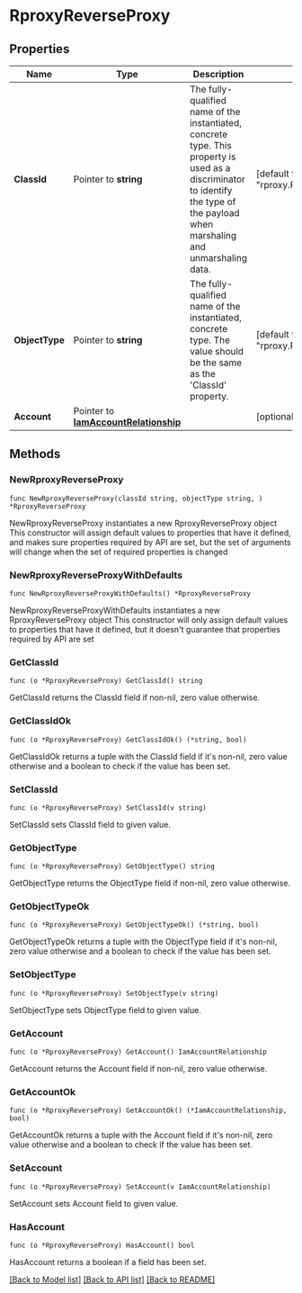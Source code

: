 # RproxyReverseProxy

## Properties

Name | Type | Description | Notes
------------ | ------------- | ------------- | -------------
**ClassId** | Pointer to **string** | The fully-qualified name of the instantiated, concrete type. This property is used as a discriminator to identify the type of the payload when marshaling and unmarshaling data. | [default to "rproxy.ReverseProxy"]
**ObjectType** | Pointer to **string** | The fully-qualified name of the instantiated, concrete type. The value should be the same as the &#39;ClassId&#39; property. | [default to "rproxy.ReverseProxy"]
**Account** | Pointer to [**IamAccountRelationship**](IamAccountRelationship.md) |  | [optional] 

## Methods

### NewRproxyReverseProxy

`func NewRproxyReverseProxy(classId string, objectType string, ) *RproxyReverseProxy`

NewRproxyReverseProxy instantiates a new RproxyReverseProxy object
This constructor will assign default values to properties that have it defined,
and makes sure properties required by API are set, but the set of arguments
will change when the set of required properties is changed

### NewRproxyReverseProxyWithDefaults

`func NewRproxyReverseProxyWithDefaults() *RproxyReverseProxy`

NewRproxyReverseProxyWithDefaults instantiates a new RproxyReverseProxy object
This constructor will only assign default values to properties that have it defined,
but it doesn't guarantee that properties required by API are set

### GetClassId

`func (o *RproxyReverseProxy) GetClassId() string`

GetClassId returns the ClassId field if non-nil, zero value otherwise.

### GetClassIdOk

`func (o *RproxyReverseProxy) GetClassIdOk() (*string, bool)`

GetClassIdOk returns a tuple with the ClassId field if it's non-nil, zero value otherwise
and a boolean to check if the value has been set.

### SetClassId

`func (o *RproxyReverseProxy) SetClassId(v string)`

SetClassId sets ClassId field to given value.


### GetObjectType

`func (o *RproxyReverseProxy) GetObjectType() string`

GetObjectType returns the ObjectType field if non-nil, zero value otherwise.

### GetObjectTypeOk

`func (o *RproxyReverseProxy) GetObjectTypeOk() (*string, bool)`

GetObjectTypeOk returns a tuple with the ObjectType field if it's non-nil, zero value otherwise
and a boolean to check if the value has been set.

### SetObjectType

`func (o *RproxyReverseProxy) SetObjectType(v string)`

SetObjectType sets ObjectType field to given value.


### GetAccount

`func (o *RproxyReverseProxy) GetAccount() IamAccountRelationship`

GetAccount returns the Account field if non-nil, zero value otherwise.

### GetAccountOk

`func (o *RproxyReverseProxy) GetAccountOk() (*IamAccountRelationship, bool)`

GetAccountOk returns a tuple with the Account field if it's non-nil, zero value otherwise
and a boolean to check if the value has been set.

### SetAccount

`func (o *RproxyReverseProxy) SetAccount(v IamAccountRelationship)`

SetAccount sets Account field to given value.

### HasAccount

`func (o *RproxyReverseProxy) HasAccount() bool`

HasAccount returns a boolean if a field has been set.


[[Back to Model list]](../README.md#documentation-for-models) [[Back to API list]](../README.md#documentation-for-api-endpoints) [[Back to README]](../README.md)


